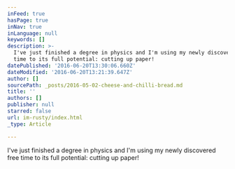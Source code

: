 ```yaml
---
inFeed: true
hasPage: true
inNav: true
inLanguage: null
keywords: []
description: >-
  I've just finished a degree in physics and I'm using my newly discovered free
  time to its full potential: cutting up paper!
datePublished: '2016-06-20T13:30:06.660Z'
dateModified: '2016-06-20T13:21:39.647Z'
author: []
sourcePath: _posts/2016-05-02-cheese-and-chilli-bread.md
title: ''
authors: []
publisher: null
starred: false
url: im-rusty/index.html
_type: Article

---
```

I've just finished a degree in physics and I'm using my newly discovered free time to its full potential: cutting up paper!